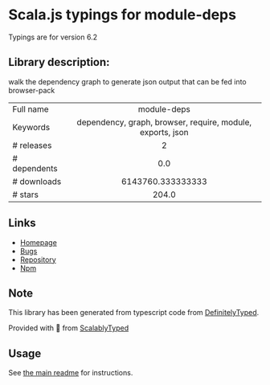 
# Scala.js typings for module-deps

Typings are for version 6.2

## Library description:
walk the dependency graph to generate json output that can be fed into browser-pack

|                    |                 |
| ------------------ | :-------------: |
| Full name          | module-deps |
| Keywords           | dependency, graph, browser, require, module, exports, json |
| # releases         | 2 |
| # dependents       | 0.0 |
| # downloads        | 6143760.333333333 |
| # stars            | 204.0 |

## Links
- [Homepage](https://github.com/browserify/module-deps)
- [Bugs](https://github.com/browserify/module-deps/issues)
- [Repository](https://github.com/browserify/module-deps)
- [Npm](https://www.npmjs.com/package/module-deps)
    


## Note
This library has been generated from typescript code from [DefinitelyTyped](https://definitelytyped.org).

Provided with :purple_heart: from [ScalablyTyped](https://github.com/oyvindberg/ScalablyTyped)

## Usage
See [the main readme](../../readme.md) for instructions.



